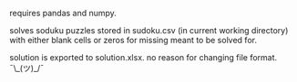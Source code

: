 requires pandas and numpy.

solves soduku puzzles stored in sudoku.csv (in current working directory) with either blank cells or zeros for missing meant to be solved for.

solution is exported to solution.xlsx. no reason for changing file format. ¯\\\_(ツ)\_/¯
